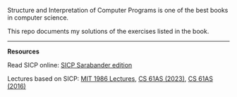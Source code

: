Structure and Interpretation of Computer Programs is one of the best books in computer science.

This repo documents my solutions of the exercises listed in the book.

---
**Resources**

Read SICP online: [SICP Sarabander edition](https://sarabander.github.io/sicp/html/) 

Lectures based on SICP: 
[MIT 1986 Lectures](https://ocw.mit.edu/courses/6-001-structure-and-interpretation-of-computer-programs-spring-2005/video_galleries/video-lectures/), [CS 61AS (2023)](https://cs61a.org/), [CS 61AS (2016)](https://berkeley-cs61as.github.io/index.html)
